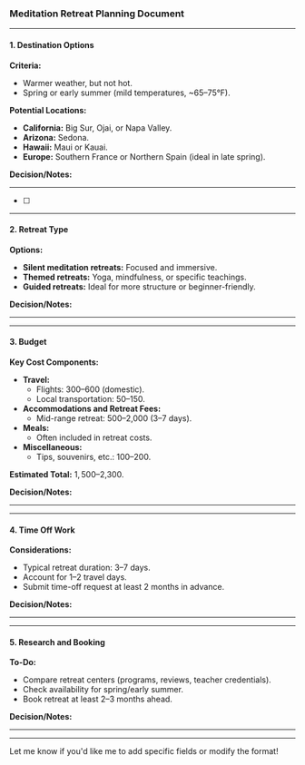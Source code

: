 ### Meditation Retreat Planning Document

---
#### **1. Destination Options**

**Criteria:**

- Warmer weather, but not hot.
- Spring or early summer (mild temperatures, ~65–75°F).

**Potential Locations:**

- **California:** Big Sur, Ojai, or Napa Valley.
- **Arizona:** Sedona.
- **Hawaii:** Maui or Kauai.
- **Europe:** Southern France or Northern Spain (ideal in late spring).

**Decision/Notes:**

---
- [ ] 
---

#### **2. Retreat Type**

**Options:**

- **Silent meditation retreats:** Focused and immersive.
- **Themed retreats:** Yoga, mindfulness, or specific teachings.
- **Guided retreats:** Ideal for more structure or beginner-friendly.

**Decision/Notes:**

---

---

#### **3. Budget**

**Key Cost Components:**

- **Travel:**
    - Flights: $300–$600 (domestic).
    - Local transportation: $50–$150.
- **Accommodations and Retreat Fees:**
    - Mid-range retreat: $500–$2,000 (3–7 days).
- **Meals:**
    - Often included in retreat costs.
- **Miscellaneous:**
    - Tips, souvenirs, etc.: $100–$200.

**Estimated Total:** $1,500–$2,300.

**Decision/Notes:**

---

---

#### **4. Time Off Work**

**Considerations:**

- Typical retreat duration: 3–7 days.
- Account for 1–2 travel days.
- Submit time-off request at least 2 months in advance.

**Decision/Notes:**

---

---

#### **5. Research and Booking**

**To-Do:**

- Compare retreat centers (programs, reviews, teacher credentials).
- Check availability for spring/early summer.
- Book retreat at least 2–3 months ahead.

**Decision/Notes:**

---

---

Let me know if you'd like me to add specific fields or modify the format!